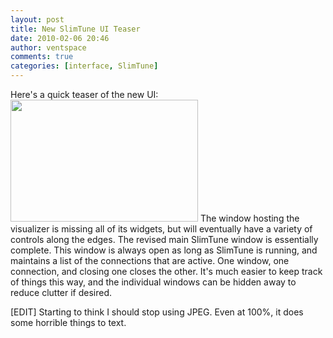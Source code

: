 ```yaml
---
layout: post
title: New SlimTune UI Teaser
date: 2010-02-06 20:46
author: ventspace
comments: true
categories: [interface, SlimTune]
---
```

Here's a quick teaser of the new UI:
<a href="http://ventspace.files.wordpress.com/2010/02/020610-newui2.jpg"><img src="http://ventspace.files.wordpress.com/2010/02/020610-newui2.jpg?w=300" alt="" title="New UI (Take 2)" width="300" height="195" class="alignnone size-medium wp-image-496" /></a>
The window hosting the visualizer is missing all of its widgets, but will eventually have a variety of controls along the edges. The revised main SlimTune window is essentially complete. This window is always open as long as SlimTune is running, and maintains a list of the connections that are active. One window, one connection, and closing one closes the other. It's much easier to keep track of things this way, and the individual windows can be hidden away to reduce clutter if desired.

[EDIT] Starting to think I should stop using JPEG. Even at 100%, it does some horrible things to text.
